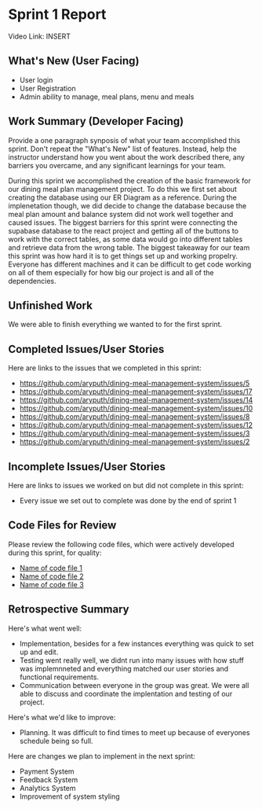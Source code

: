# Sprint 1 Report 
Video Link: INSERT
## What's New (User Facing)
 * User login
 * User Registration
 * Admin ability to manage, meal plans, menu and meals

## Work Summary (Developer Facing)
Provide a one paragraph synposis of what your team accomplished this sprint. Don't repeat the "What's New" list of features. Instead, help the instructor understand how you went about the work described there, any barriers you overcame, and any significant learnings for your team.

During this sprint we accomplished the creation of the basic framework for our dining meal plan management project. To do this we first set about creating the database
using our ER Diagram as a reference. During the implenetation though, we did decide to change the database because the meal plan amount and balance system did not work well together and caused issues. The biggest barriers for this sprint were connecting the supabase database to the react project and getting all of the buttons to work with the correct tables, as some data would go into different tables and retrieve data from the wrong table. The biggest takeaway for our team this sprint was how hard it is to get things set up and working propelry. Everyone has different machines and it can be difficult to get code working on all of them especially for how big our project is and all of the dependencies. 

## Unfinished Work
We were able to finish everything we wanted to for the first sprint.

## Completed Issues/User Stories
Here are links to the issues that we completed in this sprint:

 * https://github.com/aryputh/dining-meal-management-system/issues/5
 * https://github.com/aryputh/dining-meal-management-system/issues/17
 * https://github.com/aryputh/dining-meal-management-system/issues/14
 * https://github.com/aryputh/dining-meal-management-system/issues/10
 * https://github.com/aryputh/dining-meal-management-system/issues/8
 * https://github.com/aryputh/dining-meal-management-system/issues/12
 * https://github.com/aryputh/dining-meal-management-system/issues/3
 * https://github.com/aryputh/dining-meal-management-system/issues/2
 
 ## Incomplete Issues/User Stories
 Here are links to issues we worked on but did not complete in this sprint:
 
 * Every issue we set out to complete was done by the end of sprint 1
 
 

## Code Files for Review
Please review the following code files, which were actively developed during this sprint, for quality:
 * [Name of code file 1](https://github.com/your_repo/file_extension)
 * [Name of code file 2](https://github.com/your_repo/file_extension)
 * [Name of code file 3](https://github.com/your_repo/file_extension)
 
## Retrospective Summary
Here's what went well:
  * Implementation, besides for a few instances everything was quick to set up and edit.
  * Testing went really well, we didnt run into many issues with how stuff was implemnneted and everything matched our user stories and functional requirements.
  * Communication between everyone in the group was great. We were all able to discuss and coordinate the implentation and testing of our project. 
 
Here's what we'd like to improve:
   * Planning. It was difficult to find times to meet up because of everyones schedule being so full.
  
Here are changes we plan to implement in the next sprint:
   * Payment System
   * Feedback System
   * Analytics System
   * Improvement of system styling

